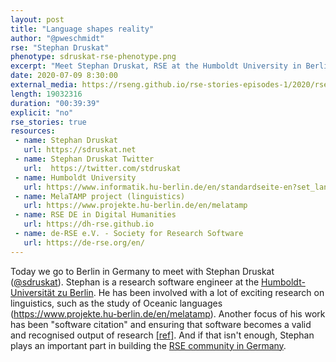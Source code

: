 ```yaml
---
layout: post
title: "Language shapes reality"
author: "@pweschmidt"
rse: "Stephan Druskat"
phenotype: sdruskat-rse-phenotype.png
excerpt: "Meet Stephan Druskat, RSE at the Humboldt University in Berlin, Germany. Listen to Stephan explain his exciting work for research in linguistics and his contributions to making software citable."
date: 2020-07-09 8:30:00
external_media: https://rseng.github.io/rse-stories-episodes-1/2020/rse-stories-stephan-druskat-episode-24.mp3
length: 19032316
duration: "00:39:39"
explicit: "no"
rse_stories: true
resources:
 - name: Stephan Druskat
   url: https://sdruskat.net
 - name: Stephan Druskat Twitter
   url:  https://twitter.com/stdruskat
 - name: Humboldt University
   url: https://www.informatik.hu-berlin.de/en/standardseite-en?set_language=en
 - name: MelaTAMP project (linguistics)
   url: https://www.projekte.hu-berlin.de/en/melatamp
 - name: RSE DE in Digital Humanities
   url: https://dh-rse.github.io
 - name: de-RSE e.V. - Society for Research Software
   url: https://de-rse.org/en/
---
```


Today we go to Berlin in Germany to meet with Stephan Druskat ([@sdruskat](https://github.com/sdruskat)). Stephan is a research software engineer at
the [Humboldt-Universität zu Berlin](https://www.informatik.hu-berlin.de/).
He has been involved with a lot of exciting research on
linguistics, such as the study of Oceanic languages (https://www.projekte.hu-berlin.de/en/melatamp).
Another focus of his work has been "software citation" and ensuring that software becomes a valid and recognised output of research [[ref]](https://elib.dlr.de/133021/1/druskat-cise-2019.pdf).
And if that isn't enough, Stephan plays an important part in building the [RSE community in Germany](https://de-rse.org/en/).
